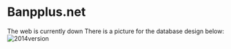 # Banpplus.net
The web is currently down
There is a picture for the database design below:
![2014version](https://cloud.githubusercontent.com/assets/21079726/23884304/fe6f7098-08bf-11e7-9dd0-73b229d75e01.png)
